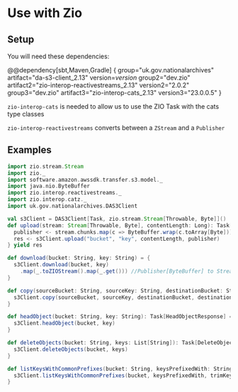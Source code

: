 # Use with Zio

## Setup
You will need these dependencies:

@@dependency[sbt,Maven,Gradle] {
group="uk.gov.nationalarchives" artifact="da-s3-client_2.13" version=$version$
group2="dev.zio" artifact2="zio-interop-reactivestreams_2.13" version2="2.0.2"
group3="dev.zio" artifact3="zio-interop-cats_2.13" version3="23.0.0.5"
}

`zio-interop-cats` is needed to allow us to use the ZIO Task with the cats type classes

`zio-interop-reactivestreams` converts between a `ZStream` and a `Publisher`

## Examples
```scala
import zio.stream.Stream
import zio._
import software.amazon.awssdk.transfer.s3.model._
import java.nio.ByteBuffer
import zio.interop.reactivestreams._
import zio.interop.catz._
import uk.gov.nationalarchives.DAS3Client

val s3Client = DAS3Client[Task, zio.stream.Stream[Throwable, Byte]]()
def upload(stream: Stream[Throwable, Byte], contentLength: Long): Task[CompletedUpload] = for {
  publisher <- stream.chunks.map(c => ByteBuffer.wrap(c.toArray[Byte])).toPublisher //Convert Stream[Throwable,Byte] to Publisher[ByteBuffer]
  res <- s3Client.upload("bucket", "key", contentLength, publisher)
} yield res

def download(bucket: String, key: String) = {
  s3Client.download(bucket, key)
    .map(_.toZIOStream().map(_.get())) //Publisher[ByteBuffer] to Stream[ThrowableByte]
}

def copy(sourceBucket: String, sourceKey: String, destinationBucket: String, destinationKey: String): Task[CompletedCopy] = {
  s3Client.copy(sourceBucket, sourceKey, destinationBucket, destinationKey)
}

def headObject(bucket: String, key: String): Task[HeadObjectResponse] = {
  s3Client.headObject(bucket, key)
}

def deleteObjects(bucket: String, keys: List[String]): Task[DeleteObjectsResponse] = {
  s3Client.deleteObjects(bucket, keys)
}

def listKeysWithCommonPrefixes(bucket: String, keysPrefixedWith: String, trimKeysAt1stOccurrenceOf: String): Task[SdkPublisher[String]] = {
  s3Client.listKeysWithCommonPrefixes(bucket, keysPrefixedWith, trimKeysAt1stOccurrenceOf)
}

```

